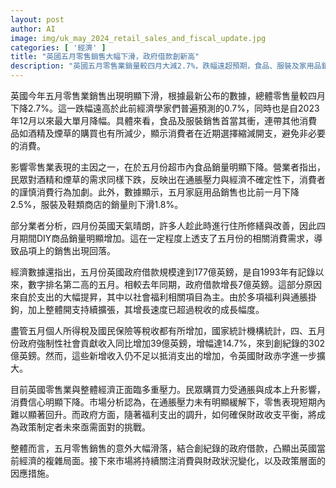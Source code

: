 ```yaml
---
layout: post
author: AI
image: img/uk_may_2024_retail_sales_and_fiscal_update.jpg
categories: [ '經濟' ]
title: "英國五月零售銷售大幅下滑，政府借款創新高"
description: "英國五月零售業銷量較四月大減2.7%，跌幅遠超預期，食品、服裝及家用品銷售皆明顯下滑，消費者支出轉趨保守。同時政府單月借款飆至177億英鎊，創歷史次高，引發市場對經濟與財政前景關注。"
---
```

英國今年五月零售業銷售出現明顯下滑，根據最新公布的數據，總體零售量較四月下降2.7%。這一跌幅遠高於此前經濟學家們普遍預測的0.7%，同時也是自2023年12月以來最大單月降幅。具體來看，食品及服裝銷售首當其衝，連帶其他消費品如酒精及煙草的購買也有所減少，顯示消費者在近期選擇縮減開支，避免非必要的消費。

影響零售業表現的主因之一，在於五月份超市內食品銷量明顯下降。營業者指出，民眾對酒精和煙草的需求同樣下跌，反映出在通脹壓力與經濟不確定性下，消費者的謹慎消費行為加劇。此外，數據顯示，五月家庭用品銷售也比前一月下降2.5%，服裝及鞋類商店的銷量則下滑1.8%。

部分業者分析，四月份英國天氣晴朗，許多人趁此時進行住所修繕與改善，因此四月期間DIY商品銷量明顯增加。這在一定程度上透支了五月份的相關消費需求，導致品項上的銷售出現回落。

經濟數據還指出，五月份英國政府借款規模達到177億英鎊，是自1993年有記錄以來，數字排名第二高的五月。相較去年同期，政府借款增長7億英鎊。這部分原因來自於支出的大幅提昇，其中以社會福利相關項目為主。由於多項福利與通脹掛鉤，加上整體開支持續擴張，其增長速度已超過稅收的成長幅度。

盡管五月個人所得稅及國民保險等稅收都有所增加，國家統計機構統計，四、五月份政府強制性社會貢獻收入同比增加39億英鎊，增幅達14.7%，來到創紀錄的302億英鎊。然而，這些新增收入仍不足以抵消支出的增加，令英國財政赤字進一步擴大。

目前英國零售業與整體經濟正面臨多重壓力。民眾購買力受通脹與成本上升影響，消費信心明顯下降。市場分析認為，在通脹壓力未有明顯緩解下，零售表現短期內難以顯著回升。而政府方面，隨著福利支出的調升，如何確保財政收支平衡，將成為政策制定者未來亟需面對的挑戰。

整體而言，五月零售銷售的意外大幅滑落，結合創紀錄的政府借款，凸顯出英國當前經濟的複雜局面。接下來市場將持續關注消費與財政狀況變化，以及政策層面的因應措施。